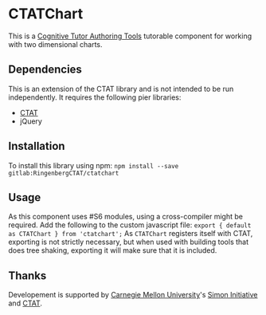 # CTATChart

This is a [Cognitive Tutor Authoring Tools](http://ctat.pact.cs.cmu.edu)
tutorable component for working with two dimensional charts.

## Dependencies

This is an extension of the CTAT library and is not intended to be run
independently.
It requires the following pier libraries:
* [CTAT](https://cdn.ctat.cmu.edu/latest/ctat.min.js)
* jQuery

## Installation
To install this library using npm:
```npm install --save gitlab:RingenbergCTAT/ctatchart```

## Usage
As this component uses #S6 modules, using a cross-compiler might be required.
Add the following to the custom javascript file:
```export { default as CTATChart } from 'ctatchart';```
As `CTATChart` registers itself with CTAT, exporting is not strictly necessary,
but when used with building tools that does tree shaking, exporting it will make
sure that it is included.

## Thanks
Developement is supported by
[Carnegie Mellon University](https://www.cmu.edu/)'s
[Simon Initiative](https://www.cmu.edu/simon/)
and [CTAT](http://ctat.pact.cs.cmu.edu/).
